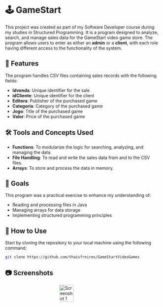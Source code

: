 # 🕹️ GameStart

This project was created as part of my Software Developer course during my studies in Structured Programming. It is a program designed to analyze, search, and manage sales data for the GameStart video game store. The program allows users to enter as either an **admin** or a **client**, with each role having different access to the functionality of the system.

## 📂 Features
The program handles CSV files containing sales records with the following fields:
- **Idvenda**: Unique identifier for the sale
- **idCliente**: Unique identifier for the client
- **Editora**: Publisher of the purchased game
- **Categoria**: Category of the purchased game
- **Jogo**: Title of the purchased game
- **Valor**: Price of the purchased game

## 🛠️ Tools and Concepts Used
- **Functions**: To modularize the logic for searching, analyzing, and managing the data.
- **File Handling**: To read and write the sales data from and to the CSV files.
- **Arrays**: To store and process the data in memory.

## 🚀 Goals
This program was a practical exercise to enhance my understanding of:
- Reading and processing files in Java
- Managing arrays for data storage
- Implementing structured programming principles

## 📝 How to Use

   Start by cloning the repository to your local machine using the following command:
   ```bash
   git clone https://github.com/thaisfreires/GameStartVideoGames
   ````

## 📷 Screenshots

<div style="display: flex; justify-content: space-around; align-items: center;">
  <img src="https://github.com/user-attachments/assets/9891aada-da90-4fb8-853c-f9eec58df6b0" alt="Screenshot 1" width="30%" />
</div>

